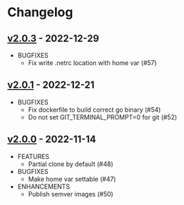 # Changelog

## [v2.0.3](https://github.com/woodpecker-ci/plugin-git/releases/tag/v2.0.3) - 2022-12-29

* BUGFIXES
  * Fix write .netrc location with home var (#57)

## [v2.0.1](https://github.com/woodpecker-ci/plugin-git/releases/tag/v2.0.1) - 2022-12-21

* BUGFIXES
  * Fix dockerfile to build correct go binary (#54)
  * Do not set GIT_TERMINAL_PROMPT=0 for git (#52)

## [v2.0.0](https://github.com/woodpecker-ci/plugin-git/releases/tag/v2.0.0) - 2022-11-14

* FEATURES
  * Partial clone by default (#48)
* BUGFIXES
  * Make home var settable (#47)
* ENHANCEMENTS
  * Publish semver images (#50)
